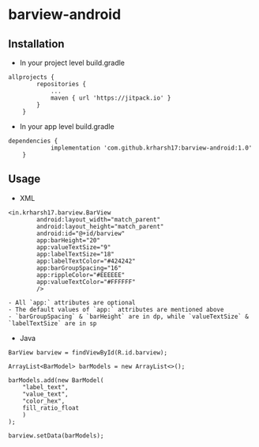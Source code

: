 # barview-android

## Installation

- In your project level build.gradle
```
allprojects {
		repositories {
			...
			maven { url 'https://jitpack.io' }
		}
	}
```

- In your app level build.gradle
```
dependencies {
	        implementation 'com.github.krharsh17:barview-android:1.0'
	}
```

## Usage

- XML
```
<in.krharsh17.barview.BarView
        android:layout_width="match_parent"
        android:layout_height="match_parent"
        android:id="@+id/barview"
        app:barHeight="20"
        app:valueTextSize="9"
        app:labelTextSize="18"
        app:labelTextColor="#424242"
        app:barGroupSpacing="16"
        app:rippleColor="#EEEEEE"
        app:valueTextColor="#FFFFFF"
        />
```
	- All `app:` attributes are optional
	- The default values of `app:` attributes are mentioned above
	- `barGroupSpacing` & `barHeight` are in dp, while `valueTextSize` & `labelTextSize` are in sp

- Java
```
BarView barview = findViewById(R.id.barview);

ArrayList<BarModel> barModels = new ArrayList<>();

barModels.add(new BarModel(
    "label_text",
    "value_text",
    "color_hex",
    fill_ratio_float
    )
);

barview.setData(barModels);
```
